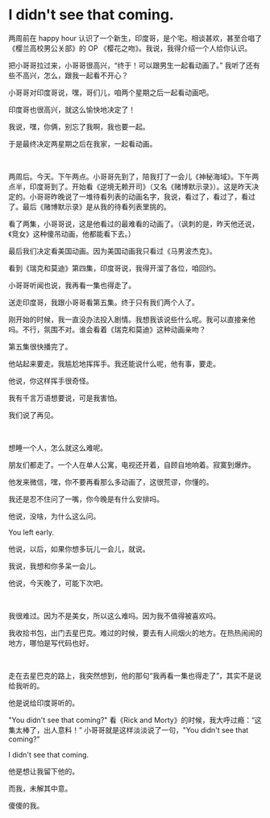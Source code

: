 # I didn't see that coming.


两周前在 happy hour 认识了一个新生，印度哥，是个宅。相谈甚欢，甚至合唱了《樱兰高校男公关部》的 OP 《樱花之吻》。我说，我得介绍一个人给你认识。

把小哥哥拉过来，小哥哥很高兴，“终于！可以跟男生一起看动画了。” 我听了还有些不高兴，怎么，跟我一起看不开心？

小哥哥对印度哥说，嘿，哥们儿，咱两个星期之后一起看动画吧。

印度哥也很高兴，就这么愉快地决定了！

我说，嘿，你俩，别忘了我啊，我也要一起。

于是最终决定两星期之后在我家，一起看动画。

 

两周后。今天。下午两点。小哥哥先到了，陪我打了一会儿《神秘海域》。下午两点半，印度哥到了。开始看《逆境无赖开司》（又名《赌博默示录》）。这是昨天决定的。小哥哥昨晚说了一堆待看列表的动画名字，我说，看过了，看过了，看过了。最后《赌博默示录》是从我的待看列表里挑的。

看了两集，小哥哥说，这是他看过的最难看的动画了。（讽刺的是，昨天他还说，《竞女》这种傻吊动画，他都能看下去。）

最后我们决定看美国动画。因为美国动画我只看过《马男波杰克》。

看到《瑞克和莫迪》第四集，印度哥说，我得开溜了各位，咱回约。

小哥哥听闻也说，我再看一集也得走了。

送走印度哥，我跟小哥哥看第五集。终于只有我们两个人了。

刚开始的时候，我一直没办法投入剧情。我想我该说些什么呢。我可以直接亲他吗。不行，氛围不对。谁会看着《瑞克和莫迪》这种动画亲吻？

第五集很快播完了。

他站起来要走。我尴尬地挥挥手。我还能说什么呢，他有事，要走。

他说，你这样挥手很奇怪。

我有千言万语想要说，可是我害怕。

我们说了再见。

 

想睡一个人，怎么就这么难呢。

朋友们都走了。一个人在单人公寓，电视还开着，自顾自地响着。寂寞到爆炸。

他发来微信，嘿，你不要再看那么多动画了，这很荒谬，你懂的。

我还是忍不住问了一嘴，你今晚是有什么安排吗。

他说，没啥，为什么这么问。

You left early.

他说，以后，如果你想多玩儿一会儿，就说。

我说，我想和你多呆一会儿。

他说，今天晚了，可能下次吧。

 

我很难过。因为不是美女，所以这么难吗。因为我不值得被喜欢吗。

我收拾书包，出门去星巴克。难过的时候，要去有人间烟火的地方。在热热闹闹的地方，哪怕是写代码也好。

 

走在去星巴克的路上，我突然想到，他的那句“我再看一集也得走了”，其实不是说给我听的。

他是说给印度哥听的。

"You didn't see that coming?" 看《Rick and Morty》的时候，我大呼过瘾：“这集太棒了，出人意料！” 小哥哥就是这样淡淡说了一句，"You didn't see that coming?"

I didn't see that coming.

他是想让我留下他的。

而我，未解其中意。

傻傻的我。

 

